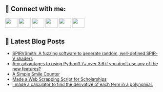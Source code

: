 ## 🔎 Connect with me:
[<img height="32" width="40" src="https://cdn.jsdelivr.net/npm/simple-icons@v5/icons/telegram.svg" />](https://t.me/bullbesh)
[<img height="32" width="40" src="https://cdn.jsdelivr.net/npm/simple-icons@v5/icons/vk.svg" />](https://vk.com/bullbesh)
[<img height="32" width="40" src="https://cdn.jsdelivr.net/npm/simple-icons@v5/icons/twitter.svg" />](https://twitter.com/bullbesh1)
[<img height="32" width="40" src="https://cdn.jsdelivr.net/npm/simple-icons@v5/icons/instagram.svg" />](https://www.instagram.com/bullbesh)
[<img height="32" width="40" src="https://cdn.jsdelivr.net/npm/simple-icons@v5/icons/reddit.svg" />](https://www.reddit.com/user/bullbesh)
[<img height="32" width="40" src="https://cdn.jsdelivr.net/npm/simple-icons@v5/icons/youtube.svg" />](https://www.youtube.com/channel/UCtfjRs6uzgq5mfm8S06WTcg)

## 📕 Latest Blog Posts
<!-- BLOG-POST-LIST:START -->
- [SPIRVSmith: A fuzzing software to generate random, well-defined SPIR-V shaders](https://www.reddit.com/r/Python/comments/uufrbz/spirvsmith_a_fuzzing_software_to_generate_random/)
- [Any advantages to using Python3.7+ over 3.6 if you don’t use any of the new features?](https://www.reddit.com/r/Python/comments/uuemck/any_advantages_to_using_python37_over_36_if_you/)
- [A Simple Smile Counter](https://www.reddit.com/r/Python/comments/uuehx5/a_simple_smile_counter/)
- [Made a Web Scrapping Script for Scholarships](https://www.reddit.com/r/Python/comments/uudrfo/made_a_web_scrapping_script_for_scholarships/)
- [I made a calculator to find the derivative of each term in a polynomial.](https://www.reddit.com/r/Python/comments/uudmze/i_made_a_calculator_to_find_the_derivative_of/)
<!-- BLOG-POST-LIST:END -->
